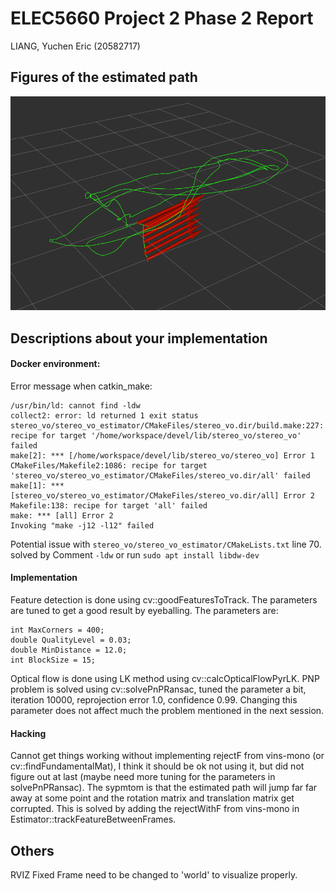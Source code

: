 # ELEC5660 Project 2 Phase 2 Report

LIANG, Yuchen Eric (20582717)

## Figures of the estimated path
<p align="center">
<img src="./assets/P2p2ScreenShot.png" alt= “” width="600">
</p>

## Descriptions about your implementation
#### Docker environment:
Error message when catkin_make:
```
/usr/bin/ld: cannot find -ldw
collect2: error: ld returned 1 exit status
stereo_vo/stereo_vo_estimator/CMakeFiles/stereo_vo.dir/build.make:227: recipe for target '/home/workspace/devel/lib/stereo_vo/stereo_vo' failed
make[2]: *** [/home/workspace/devel/lib/stereo_vo/stereo_vo] Error 1
CMakeFiles/Makefile2:1086: recipe for target 'stereo_vo/stereo_vo_estimator/CMakeFiles/stereo_vo.dir/all' failed
make[1]: *** [stereo_vo/stereo_vo_estimator/CMakeFiles/stereo_vo.dir/all] Error 2
Makefile:138: recipe for target 'all' failed
make: *** [all] Error 2
Invoking "make -j12 -l12" failed
```
Potential issue with `stereo_vo/stereo_vo_estimator/CMakeLists.txt` line 70.
solved by Comment `-ldw` or run `sudo apt install libdw-dev`

#### Implementation
Feature detection is done using cv::goodFeaturesToTrack. The parameters are tuned to get a good result by eyeballing. The parameters are:
```
int MaxCorners = 400;
double QualityLevel = 0.03;
double MinDistance = 12.0;
int BlockSize = 15;
```
Optical flow is done using LK method using cv::calcOpticalFlowPyrLK. PNP problem is solved using cv::solvePnPRansac, tuned the parameter a bit, iteration 10000, reprojection error 1.0, confidence 0.99. Changing this parameter does not affect much the problem mentioned in the next session.

#### Hacking
Cannot get things working without implementing rejectF from vins-mono (or cv::findFundamentalMat), I think it should be ok not using it, but did not figure out at last (maybe need more tuning for the parameters in solvePnPRansac). The sypmtom is that the estimated path will jump far far away at some point and the rotation matrix and translation matrix get corrupted. This is solved by adding the rejectWithF from vins-mono in Estimator::trackFeatureBetweenFrames.

## Others
RVIZ Fixed Frame need to be changed to 'world' to visualize properly.